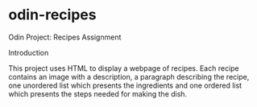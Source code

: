 # odin-recipes
Odin Project: Recipes Assignment

Introduction

This project uses HTML to display a webpage of recipes. Each recipe contains an image with a description, a paragraph describing the recipe, one unordered list which presents the ingredients and one ordered list which presents the steps needed for making the dish.

